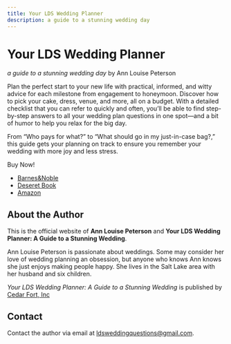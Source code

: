 ```yaml
---
title: Your LDS Wedding Planner
description: a guide to a stunning wedding day
---
```


# Your LDS Wedding Planner
_a guide to a stunning wedding day_
by Ann Louise Peterson

Plan the perfect start to your new life with practical, informed, and witty advice for each milestone from engagement to honeymoon. Discover how to pick your cake, dress, venue, and more, all on a budget. With a detailed checklist that you can refer to quickly and often, you’ll be able to find step-by-step answers to all your wedding plan questions in one spot—and a bit of humor to help you relax for the big day.

From “Who pays for what?” to “What should go in my just-in-case bag?,” this guide gets your planning on track to ensure you remember your wedding with more joy and less stress.

Buy Now!

- [Barnes&Noble](https://www.barnesandnoble.com/w/your-lds-wedding-planner-ann-louise-peterson/1117688255;jsessionid=6205889B60BAB5A142FC83A5941D4AF1.prodny_store01-atgap07?ean=9781462110162)
- [Deseret Book](https://deseretbook.com/p/your-lds-wedding-planner-guide-stunning-ann-louise-peterson-84743?variant_id=11700-paperback)
- [Amazon](https://www.amazon.com/Your-LDS-Wedding-Planner-Stunning/dp/1462110169/)

## About the Author

This is the official website of **Ann Louise Peterson** and **Your LDS Wedding Planner: A Guide to a Stunning Wedding**.

Ann Louise Peterson is passionate about weddings. Some may consider her love of wedding planning an obsession, but anyone who knows Ann knows she just enjoys making people happy. She lives in the Salt Lake area with her husband and six children.

_Your LDS Wedding Planner: A Guide to a Stunning Wedding_ is published by [Cedar Fort, Inc](http://cedarfort.com/)

## Contact

Contact the author via email at [ldsweddingquestions@gmail.com](mailto://ldsweddingquestions@gmail.com).
